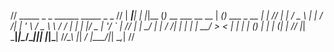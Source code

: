 //   _____    _ _   ______                     _____ _               _ 
//  |  ___|__| | |_|__  (_)_ __   ___  __  __ |  ___(_) ___  _ __ __| |
//  | |_ / _ \ | __| / /| | '_ \ / _ \ \ \/ / | |_  | |/ _ \| '__/ _` |
//  |  _|  __/ | |_ / /_| | | | |  __/  >  <  |  _| | | (_) | | | (_| |
//  |_|  \___|_|\__/____|_|_| |_|\___| /_/\_\ |_|  _/ |\___/|_|  \__,_|
//   
